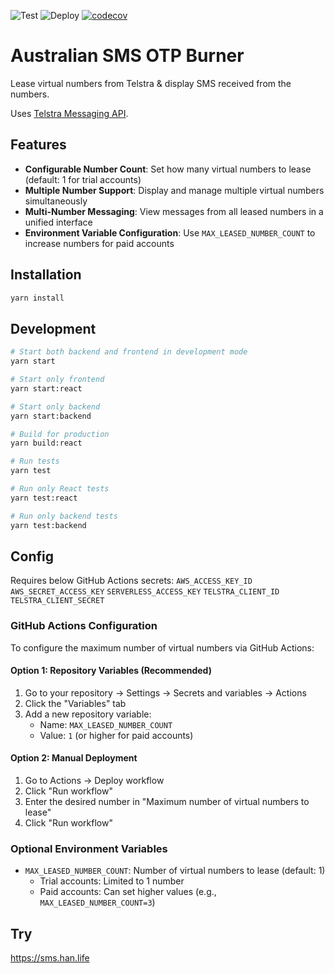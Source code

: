 ![Test](https://github.com/logan-han/sms-otp-burner/actions/workflows/test.yml/badge.svg?branch=main)
![Deploy](https://github.com/logan-han/sms-otp-burner/actions/workflows/deploy.yml/badge.svg?branch=main)
[![codecov](https://codecov.io/gh/logan-han/sms-otp-burner/graph/badge.svg?token=vvedmYETBR)](https://codecov.io/gh/logan-han/sms-otp-burner)
# Australian SMS OTP Burner

Lease virtual numbers from Telstra & display SMS received from the numbers.

Uses [Telstra Messaging API](https://dev.telstra.com/apis/messaging-api).

## Features

- **Configurable Number Count**: Set how many virtual numbers to lease (default: 1 for trial accounts)
- **Multiple Number Support**: Display and manage multiple virtual numbers simultaneously
- **Multi-Number Messaging**: View messages from all leased numbers in a unified interface
- **Environment Variable Configuration**: Use `MAX_LEASED_NUMBER_COUNT` to increase numbers for paid accounts

## Installation

```bash
yarn install
```

## Development

```bash
# Start both backend and frontend in development mode
yarn start

# Start only frontend  
yarn start:react

# Start only backend
yarn start:backend

# Build for production
yarn build:react

# Run tests
yarn test

# Run only React tests
yarn test:react

# Run only backend tests
yarn test:backend
```

## Config

Requires below GitHub Actions secrets:
`AWS_ACCESS_KEY_ID`
`AWS_SECRET_ACCESS_KEY`
`SERVERLESS_ACCESS_KEY`
`TELSTRA_CLIENT_ID`
`TELSTRA_CLIENT_SECRET`

### GitHub Actions Configuration

To configure the maximum number of virtual numbers via GitHub Actions:

#### Option 1: Repository Variables (Recommended)

1. Go to your repository → Settings → Secrets and variables → Actions
2. Click the "Variables" tab
3. Add a new repository variable:
   - Name: `MAX_LEASED_NUMBER_COUNT`
   - Value: `1` (or higher for paid accounts)

#### Option 2: Manual Deployment

1. Go to Actions → Deploy workflow
2. Click "Run workflow"
3. Enter the desired number in "Maximum number of virtual numbers to lease"
4. Click "Run workflow"

### Optional Environment Variables

- `MAX_LEASED_NUMBER_COUNT`: Number of virtual numbers to lease (default: 1)
  - Trial accounts: Limited to 1 number
  - Paid accounts: Can set higher values (e.g., `MAX_LEASED_NUMBER_COUNT=3`)

## Try

https://sms.han.life